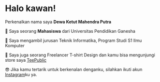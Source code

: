 # Halo kawan! 

Perkenalkan nama saya **Dewa Ketut Mahendra Putra**

🏫 Saya seorang **Mahasiswa** dari Universitas Pendidikan Ganesha

🤖 Saya mengambil jurusan Teknik Informatika, Program Studi S1 Ilmu Komputer

🔭 Saya juga seorang Freelancer T-shirt Design dan kamu bisa mengunjungi store saya [TeePublic](https://www.teepublic.com/user/skywiz?utm_source=designer&utm_medium=social&utm_campaign=skywiz)

😎 Jika kamu tertarik untuk berkenalan denganku, silahkan ikuti akun [Instagram](https://www.instagram.com/dw.mhdr/)ku ya.
